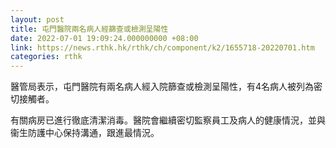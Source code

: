 ```yaml
---
layout: post
title: 屯門醫院兩名病人經篩查或檢測呈陽性
date: 2022-07-01 19:09:24.000000000 +08:00
link: https://news.rthk.hk/rthk/ch/component/k2/1655718-20220701.htm
categories: rthk
---
```


醫管局表示，屯門醫院有兩名病人經入院篩查或檢測呈陽性，有4名病人被列為密切接觸者。

有關病房已進行徹底清潔消毒。醫院會繼續密切監察員工及病人的健康情況，並與衞生防護中心保持溝通，跟進最情況。
